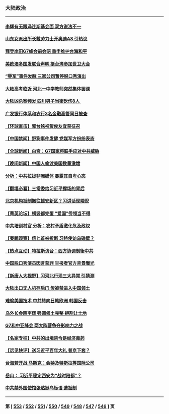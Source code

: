 ### 大陆政治
---
#### [李辉有无跟泽连斯基会面 双方说法不一](../../pages/ncid277/n13999810.md) 
#### [山东女派出所长戴劳力士开奥迪A8 引热议](../../pages/ncid277/n13999520.md) 
#### [拜登岸田G7峰会前会晤 重申维护台海和平](../../pages/ncid277/n13999686.md) 
#### [美欧澳多国发联合声明 挺台湾参加世卫大会](../../pages/ncid277/n13999605.md) 
#### [“辱军”事件发酵 三家公司暂停脱口秀演出](../../pages/ncid277/n13999593.md) 
#### [大陆高考临近 河北一中学教师突然集体罢课](../../pages/ncid277/n13999584.md) 
#### [大陆凶杀案频发 四川男子当街砍伤8人 ](../../pages/ncid277/n13999528.md) 
#### [广发银行体系和农行3名金融高管同日被查](../../pages/ncid277/n13999506.md) 
#### [【环球直击】郭台铭祝贺侯友宜获征召](../../pages/ncid277/n13999107.md) 
#### [【中国禁闻】野狗事件发酵 党媒军方纷纷表态](../../pages/ncid277/n13999112.md) 
#### [【全球新闻】白宫：G7国家将联手应对中共威胁](../../pages/ncid277/n13999510.md) 
#### [【晚间新闻】中国人偷渡美国数量激增](../../pages/ncid277/n13999511.md) 
#### [分析：中共拉拢非洲媒体 暴露其自卑心态](../../pages/ncid277/n13999339.md) 
#### [【翻墙必看】三常委给习近平撑场的背后](../../pages/ncid277/n13999327.md) 
#### [北京机构抵制搬往雄安新区？习讲话现端倪](../../pages/ncid277/n13999284.md) 
#### [【菁英论坛】横竖都完蛋 “爱国”侨领当不得](../../pages/ncid277/n13999230.md) 
#### [中共培训村官 分析：农村矛盾激化危及政权](../../pages/ncid277/n13999293.md) 
#### [【秦鹏观察】俄匕首被折断 习特使访乌碰壁？](../../pages/ncid277/n13999215.md) 
#### [【热点互动】特拉斯访台：西方协调制衡中共](../../pages/ncid277/n13999124.md) 
#### [中国脱口秀演员因言获罪 举报者官方背景曝光](../../pages/ncid277/n13999157.md) 
#### [【新唐人大视野】习河北行现三大异常 引猜测](../../pages/ncid277/n13999042.md) 
#### [大陆出口无人机存后门 传被禁进入中国领土](../../pages/ncid277/n13999109.md) 
#### [难偷美国技术 中共转向日韩欧洲 韩国反击](../../pages/ncid277/n13999113.md) 
#### [乌外长会晤李辉 强调领土完整 拒割让土地](../../pages/ncid277/n13999046.md) 
#### [G7和中亚峰会 两大阵营争夺影响力之战](../../pages/ncid277/n13999040.md) 
#### [【名家专栏】中共的出境禁令是经济毒药](../../pages/ncid277/n13995832.md) 
#### [【远见快评】送习近平百年大礼 普京下套？](../../pages/ncid277/n13998911.md) 
#### [台海若开战 马斯克：会殃及特斯拉等国际公司](../../pages/ncid277/n13998957.md) 
#### [岳山： 习近平秘定西安为“战时陪都”？](../../pages/ncid277/n13998244.md) 
#### [中共禁外国使馆张贴挺乌标语 遭抵制](../../pages/ncid277/n13998907.md) 

---
#### 第 [ [553](./553.md) / [552](./552.md) / [551](./551.md) / [550](./550.md) / [549](./549.md) / [548](./548.md) / [547](./547.md) / [546](./546.md) ] 页
